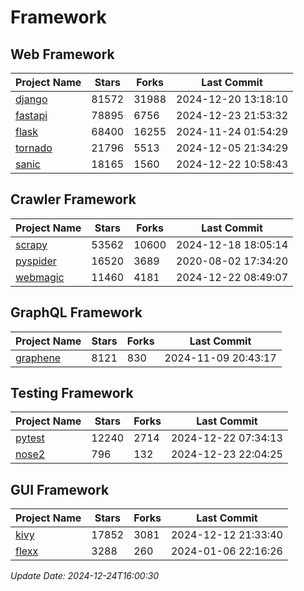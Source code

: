 # Framework

## Web Framework
| Project Name | Stars | Forks | Last Commit |
| ------------ | ----- | ----- | ----------- |
| [django](https://github.com/django/django) | 81572 | 31988 | 2024-12-20 13:18:10 |
| [fastapi](https://github.com/fastapi/fastapi) | 78895 | 6756 | 2024-12-23 21:53:32 |
| [flask](https://github.com/pallets/flask) | 68400 | 16255 | 2024-11-24 01:54:29 |
| [tornado](https://github.com/tornadoweb/tornado) | 21796 | 5513 | 2024-12-05 21:34:29 |
| [sanic](https://github.com/sanic-org/sanic) | 18165 | 1560 | 2024-12-22 10:58:43 |

## Crawler Framework
| Project Name | Stars | Forks | Last Commit |
| ------------ | ----- | ----- | ----------- |
| [scrapy](https://github.com/scrapy/scrapy) | 53562 | 10600 | 2024-12-18 18:05:14 |
| [pyspider](https://github.com/binux/pyspider) | 16520 | 3689 | 2020-08-02 17:34:20 |
| [webmagic](https://github.com/code4craft/webmagic) | 11460 | 4181 | 2024-12-22 08:49:07 |

## GraphQL Framework
| Project Name | Stars | Forks | Last Commit |
| ------------ | ----- | ----- | ----------- |
| [graphene](https://github.com/graphql-python/graphene) | 8121 | 830 | 2024-11-09 20:43:17 |

## Testing Framework
| Project Name | Stars | Forks | Last Commit |
| ------------ | ----- | ----- | ----------- |
| [pytest](https://github.com/pytest-dev/pytest) | 12240 | 2714 | 2024-12-22 07:34:13 |
| [nose2](https://github.com/nose-devs/nose2) | 796 | 132 | 2024-12-23 22:04:25 |

## GUI Framework
| Project Name | Stars | Forks | Last Commit |
| ------------ | ----- | ----- | ----------- |
| [kivy](https://github.com/kivy/kivy) | 17852 | 3081 | 2024-12-12 21:33:40 |
| [flexx](https://github.com/flexxui/flexx) | 3288 | 260 | 2024-01-06 22:16:26 |

*Update Date: 2024-12-24T16:00:30*